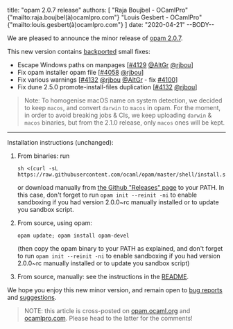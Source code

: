 title: "opam 2.0.7 release"
authors: [
  "Raja Boujbel - OCamlPro" {"mailto:raja.boujbel(à)ocamlpro.com"}
  "Louis Gesbert - OCamlPro" {"mailto:louis.gesbert(à)ocamlpro.com"}
]
date: "2020-04-21"
--BODY--

We are pleased to announce the minor release of [opam 2.0.7](https://github.com/ocaml/opam/releases/tag/2.0.7).

This new version contains [backported](https://github.com/ocaml/opam/pull/4143) small fixes:
 * Escape Windows paths on manpages [[#4129](https://github.com/ocaml/opam/pull/4129) [@AltGr](https://github.com/AltGr) [@rjbou](https://github.com/rjbou)]
 * Fix opam installer opam file [[#4058](https://github.com/ocaml/opam/pull/4058) [@rjbou](https://github.com/rjbou)]
 * Fix various warnings [[#4132](https://github.com/ocaml/opam/pull/4132) [@rjbou](https://github.com/rjbou) [@AltGr](https://github.com/AltGr) - fix [#4100](https://github.com/ocaml/opam/issues/4100)]
 * Fix dune 2.5.0 promote-install-files duplication [[#4132](https://github.com/ocaml/opam/pull/4132) [@rjbou](https://github.com/rjbou)]

> Note: To homogenise macOS name on system detection, we decided to keep `macos`, and convert `darwin` to `macos` in opam. For the moment, in order to avoid breaking jobs & CIs, we keep uploading `darwin` & `macos` binaries, but from the 2.1.0 release, only `macos` ones will be kept.

---

Installation instructions (unchanged):

1. From binaries: run

    ```
    sh <(curl -sL https://raw.githubusercontent.com/ocaml/opam/master/shell/install.sh)
    ```

    or download manually from [the Github "Releases" page](https://github.com/ocaml/opam/releases/tag/2.0.7) to your PATH. In this case, don't forget to run `opam init --reinit -ni` to enable sandboxing if you had version 2.0.0~rc manually installed or to update you sandbox script.

2. From source, using opam:

    ```
    opam update; opam install opam-devel
    ```

   (then copy the opam binary to your PATH as explained, and don't forget to run `opam init --reinit -ni` to enable sandboxing if you had version 2.0.0~rc manually installed or to update you sandbox script)

3. From source, manually: see the instructions in the [README](https://github.com/ocaml/opam/tree/2.0.7#compiling-this-repo).

We hope you enjoy this new minor version, and remain open to [bug reports](https://github.com/ocaml/opam/issues) and [suggestions](https://github.com/ocaml/opam/issues).

> NOTE: this article is cross-posted on [opam.ocaml.org](https://opam.ocaml.org/blog/) and [ocamlpro.com](http://www.ocamlpro.com/category/blog/). Please head to the latter for the comments!

